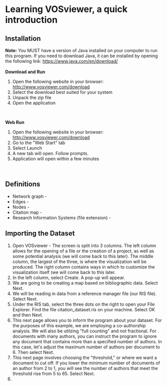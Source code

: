 # Learning VOSviewer, a quick introduction

## Installation
**Note:** You MUST have a version of Java installed on your computer to run this program. If you need to download Java, it can be installed by opening the following link: https://www.java.com/en/download/</br>
</br>
**Download and Run**
1. Open the following website in your browser: http://www.vosviewer.com/download
2. Select the download best suited for your system
3. Unpack the zip file
4. Open the application
</br>

**Web Run**
1. Open the following website in your browser: http://www.vosviewer.com/download
2. Go to the "Web Start" tab
3. Select Launch
4. A new tab will open. Follow prompts.
5. Application will open within a few minutes
</br>

## Definitions 
* Network graph - </br>
* Edges - </br>
* Nodes - </br>
* Citation map - </br>
* Research Information Systems (file extension) - </br>

## Importing the Dataset
1. Open VOSviewer - The screen is split into 3 columns. The left column allows for the opening of a file or the creation of a project, as well as some potential analysis (we will come back to this later). The middle column, the largest of the three, is where the visualization will be produced. The right column contains ways in which to customize the visualization itself (we will come back to this later.
2. In the left column, select Create. A pop-up will appear. 
3. We are going to be creating a map based on bibliographic data. Select Next.
4. We will be reading in data from a reference manager file (our RIS file). Select Next.
5. Under the RIS tab, select the three dots on the right to open your File Explorer. Find the file citation_dataset.ris on your machine. Select OK and then Next.
6. This next page allows you to inform the program about your dataset. For the purposes of this example, we are employing a co-authorship analysis. We will also be utilzing "full counting" and not fractional. For documents with many authors, you can instruct the program to ignore any document that contains more than a specified number of authors. In this case, let's adjust the maximum number of authors per document to 6. Then select Next.
7. This next page involves choosing the "threshold," or where we want a document to cut off. If you lower the minimum number of documents of an author from 2 to 1, you will see the number of authors that meet the threshold rise from 5 to 65. Select Next.
8. 
